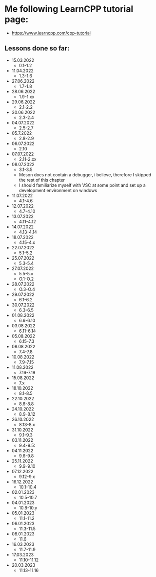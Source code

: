 # Me following LearnCPP tutorial page:
  - https://www.learncpp.com/cpp-tutorial
## Lessons done so far:
  - 15.03.2022
	* 0.1-1.2
  - 11.04.2022
	* 1.3-1.6
  - 27.06.2022
    * 1.7-1.8
  - 28.06.2022
    * 1.9-1.xx
  - 29.06.2022
    * 2.1-2.2
  - 30.06.2022
    * 2.3-2.4
  - 04.07.2022
    * 2.5-2.7
  - 05.7.2022
    * 2.8-2.9
  - 06.07.2022
    * 2.10
  - 07.07.2022
    * 2.11-2.xx
  - 08.07.2022
    * 3.1-3.5
    * Meson does not contain a debugger, i believe, therefore I skipped the rest of this chapter
    * I should familiarize myself with VSC at some point and set up a development environment on windows
  - 11.07.2022
    * 4.1-4.6
  - 12.07.2022
    * 4.7-4.10
  - 13.07.2022
    * 4.11-4.12
  - 14.07.2022
    * 4.13-4.14
  - 18.07.2022
    * 4.15-4.x
  - 22.07.2022
    * 5.1-5.2
  - 25.07.2022
    * 5.3-5.4
  - 27.07.2022
    * 5.5-5.x
    * O.1-O.2
  - 28.07.2022
    * O.3-O.4
  - 29.07.2022
    * 6.1-6.2 
  - 30.07.2022
    * 6.3-6.5
  - 01.08.2022
    * 6.6-6.10
  - 03.08.2022
    * 6.11-6.14
  - 05.08.2022
    * 6.15-7.3
  - 08.08.2022
    * 7.4-7.8
  - 10.08.2022
    * 7.9-7.15
  - 11.08.2022
    * 7.16-7.19
  - 15.08.2022
    * 7.x
  - 18.10.2022
    * 8.1-8.5
  - 22.10.2022
    * 8.6-8.8
  - 24.10.2022
    * 8.9-8.12
  - 26.10.2022
    * 8.13-8.x
  - 31.10.2022
    * 9.1-9.3
  - 03.11.2022
    * 9.4-9.5:
  - 04.11.2022
    * 9.6-9.8
  - 25.11.2022
    * 9.9-9.10
  - 07.12.2022
    * 9.12-9.x
  - 16.12.2022
    * 10.1-10.4
  - 02.01.2023
    * 10.5-10.7
  - 04.01.2023
    * 10.8-10.y
  - 05.01.2023
    * 11.1-11.2
  - 06.01.2023
    * 11.3-11.5
  - 08.01.2023
    * 11.6
  - 16.03.2023
    * 11.7-11.9
  - 17.03.2023
    * 11.10-11.12
  - 20.03.2023
    * 11.13-11.16